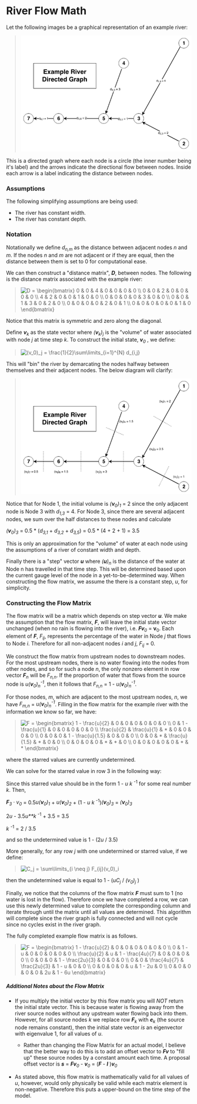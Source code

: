 # River Flow Math

Let the following images be a graphical representation of an example river:
> ![Example River](data/readme_images/example_river.png)

This is a directed graph where each node is a circle (the inner number being it's label) and the arrows indicate
    the directional flow between nodes. Inside each arrow is a label indicating the distance between nodes.

### Assumptions
The following simplifying assumptions are being used:
  * The river has constant width.
  * The river has constant depth.

### Notation
Notationally we define _d<sub>n,m</sub>_ as the distance between adjacent nodes _n_ and _m_. If the nodes 
    _n_ and _m_ are not adjacent or if they are equal, then the distance between them is set to 0 for
    computational ease.

We can then construct a "distance matrix", _**D**_, between nodes. The following is the distance matrix associated with
    the example river:
><img src="https://latex.codecogs.com/png.latex?D&space;=&space;\begin{bmatrix}&space;0&space;&&space;0&space;&&space;4&space;&&space;0&space;&&space;0&space;&&space;0&space;&&space;0&space;\\&space;0&space;&&space;0&space;&&space;2&space;&&space;0&space;&&space;0&space;&&space;0&space;&&space;0&space;\\&space;4&space;&&space;2&space;&&space;0&space;&&space;0&space;&&space;1&space;&&space;0&space;&&space;0&space;\\&space;0&space;&&space;0&space;&&space;0&space;&&space;0&space;&&space;3&space;&&space;0&space;&&space;0&space;\\&space;0&space;&&space;0&space;&&space;1&space;&&space;3&space;&&space;0&space;&&space;2&space;&&space;0&space;\\&space;0&space;&&space;0&space;&&space;0&space;&&space;0&space;&&space;2&space;&&space;0&space;&&space;1&space;\\&space;0&space;&&space;0&space;&&space;0&space;&&space;0&space;&&space;0&space;&&space;1&space;&&space;0&space;\end{bmatrix}" title="D = \begin{bmatrix} 0 & 0 & 4 & 0 & 0 & 0 & 0 \\ 0 & 0 & 2 & 0 & 0 & 0 & 0 \\ 4 & 2 & 0 & 0 & 1 & 0 & 0 \\ 0 & 0 & 0 & 0 & 3 & 0 & 0 \\ 0 & 0 & 1 & 3 & 0 & 2 & 0 \\ 0 & 0 & 0 & 0 & 2 & 0 & 1 \\ 0 & 0 & 0 & 0 & 0 & 1 & 0 \end{bmatrix}" />
Notice that this matrix is symmetric and zero along the diagonal.

Define _**v**<sub>k</sub>_ as the state vector where _(**v**<sub>k</sub>)<sub>j</sub>_ is the "volume" of water associated
    with node _j_ at time step _k_. To construct the initial state, _**v**<sub>0</sub>_ , we define:
><img src="https://latex.codecogs.com/png.latex?(v_0)_j&space;=&space;\frac{1}{2}\sum\limits_{i=1}^{N}&space;d_{i,j}" title="(v_0)_j = \frac{1}{2}\sum\limits_{i=1}^{N} d_{i,j}" />
This will "bin" the river by demarcating the nodes halfway between themselves and their adjacent nodes. The below
    diagram will clarify:
> ![Example River](data/readme_images/example_river_2.png)

Notice that for Node 1, the initial volume is _(**v**<sub>0</sub>)<sub>1</sub>_ = 2 since the only adjacent node is Node 3
    with _d<sub>1,3</sub>_ = 4. For Node 3, since there are several adjacent nodes, we sum over the half distances to
    these nodes and calculate
    
_(**v**<sub>0</sub>)<sub>3</sub>_
    = 0.5 * (_d<sub>3,1</sub>_ + _d<sub>3,2</sub>_ + _d<sub>3,5</sub>_)
    = 0.5 * (4 + 2 + 1)
    = 3.5

This is only an approximation for the "volume" of water at each node using the assumptions of a river of constant
    width and depth.

Finally there is a "step" vector _**u**_ where _(**u**)<sub>n</sub>_ is the distance of the water at Node n has
    travelled in that time step. This will be determined based upon the current gauge level of the node in a
    yet-to-be-determined way. When constructing the flow matrix, we assume the there is a constant
    step, _u_, for simplicity.

### Constructing the Flow Matrix
The flow matrix will be a matrix which depends on step vector _**u**_. We make the assumption that the flow matrix,
    _**F**_, will leave the initial state vector unchanged (when no rain is flowing into the river),
    i.e. _**Fv**<sub>0</sub>_ = **v**<sub>0</sub>. Each element of _**F**_, _F<sub>ij</sub>_, represents the percentage
    of the water in Node _j_ that flows to Node _i_. Therefore for all non-adjacent nodes _i_ and _j_,
    _F<sub>ij</sub>_ = 0.

We construct the flow matrix from upstream nodes to downstream nodes. For the most upstream nodes, there is no water
    flowing into the nodes from other nodes, and so for such a node _n_, the only nonzero element in row vector
    _**F**<sub>n</sub>_ will be _F<sub>n,n</sub>_. If the proportion of water that flows from the source node is 
    _u(**v**<sub>0</sub>)<sub>n</sub><sup>-1</sup>_, then it follows that
    _F<sub>n,n</sub>_ = 1 - _u(**v**<sub>0</sub>)<sub>n</sub><sup>-1</sup>_.

For those nodes, _m_, which are adjacent to the most upstream nodes, _n_, we have
    _F<sub>m,n</sub>_ = _u(**v**<sub>0</sub>)<sub>n</sub><sup>-1</sup>_.
Filling in the flow matrix for the example river with the information we know so far, we have:
><img src="https://latex.codecogs.com/png.latex?F&space;=&space;\begin{bmatrix}&space;1&space;-&space;\frac{u}{2}&space;&&space;0&space;&&space;0&space;&&space;0&space;&&space;0&space;&&space;0&space;&&space;0&space;\\&space;0&space;&&space;1&space;-&space;\frac{u}{1}&space;&&space;0&space;&&space;0&space;&&space;0&space;&&space;0&space;&&space;0&space;\\&space;\frac{u}{2}&space;&&space;\frac{u}{1}&space;&&space;*&space;&&space;0&space;&&space;0&space;&&space;0&space;&&space;0&space;\\&space;0&space;&&space;0&space;&&space;0&space;&&space;1&space;-&space;\frac{u}{1.5}&space;&&space;0&space;&&space;0&space;&&space;0&space;\\&space;0&space;&&space;0&space;&&space;*&space;&&space;\frac{u}{1.5}&space;&&space;*&space;&&space;0&space;&&space;0&space;\\&space;0&space;&&space;0&space;&&space;0&space;&&space;0&space;&&space;*&space;&&space;*&space;&&space;0&space;\\&space;0&space;&&space;0&space;&&space;0&space;&&space;0&space;&&space;0&space;&&space;*&space;&&space;*&space;\end{bmatrix}" title="F = \begin{bmatrix} 1 - \frac{u}{2} & 0 & 0 & 0 & 0 & 0 & 0 \\ 0 & 1 - \frac{u}{1} & 0 & 0 & 0 & 0 & 0 \\ \frac{u}{2} & \frac{u}{1} & * & 0 & 0 & 0 & 0 \\ 0 & 0 & 0 & 1 - \frac{u}{1.5} & 0 & 0 & 0 \\ 0 & 0 & * & \frac{u}{1.5} & * & 0 & 0 \\ 0 & 0 & 0 & 0 & * & * & 0 \\ 0 & 0 & 0 & 0 & 0 & * & * \end{bmatrix}" />
where the starred values are currently undetermined.

We can solve for the starred value in row 3 in the following way:

Since this starred value should be in the form 1 - _u_ _k_ <sup>-1</sup> for some real number _k_. Then,

_**F**<sub>3</sub> &middot; v<sub>0</sub>_
    = 0.5*u(**v**<sub>0</sub>)<sub>1</sub>*
        + *u(**v**<sub>0</sub>)<sub>2</sub>*
        + (1 - _u_ _k_ <sup>-1</sup>)*(**v**<sub>0</sub>)<sub>3</sub>*
    = *(**v**<sub>0</sub>)<sub>3</sub>*

2*u* - 3.5*u**k* <sup>-1</sup> + 3.5 = 3.5

*k* <sup>-1</sup> = 2 / 3.5

and so the undetermined value is 1 - (2*u* / 3.5)

More generally, for any row _j_ with one undetermined or starred value, if we define:
><img src="https://latex.codecogs.com/png.latex?C_j&space;=&space;\sum\limits_{i&space;\neq&space;j}&space;F_{ij}(v_0)_i" title="C_j = \sum\limits_{i \neq j} F_{ij}(v_0)_i" />
then the undetermined value is equal to 1 - (*uC<sub>j</sub>* / *(v<sub>0</sub>)<sub>j</sub>* )

Finally, we notice that the columns of the flow matrix _**F**_ must sum to 1 (no water is lost in the flow). Therefore
    once we have completed a row, we can use this newly determined value to complete the corresponding column and
    iterate through until the matrix until all values are determined. This algorithm will complete since the river
    graph is fully connected and will not cycle since no cycles exist in the river graph.

The fully completed example flow matrix is as follows.
><img src="https://latex.codecogs.com/png.latex?F&space;=&space;\begin{bmatrix}&space;1&space;-&space;\frac{u}{2}&space;&&space;0&space;&&space;0&space;&&space;0&space;&&space;0&space;&&space;0&space;&&space;0&space;\\&space;0&space;&&space;1&space;-&space;u&space;&&space;0&space;&&space;0&space;&&space;0&space;&&space;0&space;&&space;0&space;\\&space;\frac{u}{2}&space;&&space;u&space;&&space;1&space;-&space;\frac{4u}{7}&space;&&space;0&space;&&space;0&space;&&space;0&space;&&space;0&space;\\&space;0&space;&&space;0&space;&&space;0&space;&&space;1&space;-&space;\frac{2u}{3}&space;&&space;0&space;&&space;0&space;&&space;0&space;\\&space;0&space;&&space;0&space;&&space;\frac{4u}{7}&space;&&space;\frac{2u}{3}&space;&&space;1&space;-&space;u&space;&&space;0&space;&&space;0&space;\\&space;0&space;&&space;0&space;&&space;0&space;&&space;0&space;&&space;u&space;&&space;1&space;-&space;2u&space;&&space;0&space;\\&space;0&space;&&space;0&space;&&space;0&space;&&space;0&space;&&space;0&space;&&space;2u&space;&&space;1&space;-&space;6u&space;\end{bmatrix}" title="F = \begin{bmatrix} 1 - \frac{u}{2} & 0 & 0 & 0 & 0 & 0 & 0 \\ 0 & 1 - u & 0 & 0 & 0 & 0 & 0 \\ \frac{u}{2} & u & 1 - \frac{4u}{7} & 0 & 0 & 0 & 0 \\ 0 & 0 & 0 & 1 - \frac{2u}{3} & 0 & 0 & 0 \\ 0 & 0 & \frac{4u}{7} & \frac{2u}{3} & 1 - u & 0 & 0 \\ 0 & 0 & 0 & 0 & u & 1 - 2u & 0 \\ 0 & 0 & 0 & 0 & 0 & 2u & 1 - 6u \end{bmatrix}" />

##### Additional Notes about the Flow Matrix
  * If you multiply the initial vector by this flow matrix you will _NOT_ return the initial state vector.
  This is because water is flowing away from the river source nodes without any upstream water flowing back into them.
  However, for all source nodes _k_ we replace row _**F**<sub>k</sub>_ with _**e**<sub>k</sub>_ (the source node remains
  constant), then the initial state vector _is_ an eigenvector with eigenvalue 1, for all values of _u_.
  
    * Rather than changing the Flow Matrix for an actual model, I believe that the better way to do this is to add
    an offset vector to _**Fv**_ to "fill up" these source nodes by a constant amount each time. A proposal
    offset vector is
    _**s**_ = _**Fv**<sub>0</sub>_ - _**v**<sub>0</sub>_ = (_**F**_ - _**I**_ )_**v**<sub>0</sub>_
  
  * As stated above, this flow matrix is mathematically valid for all values of _u_, however, would only physically
  be valid while each matrix element is non-negative. Therefore this puts a upper-bound on the time step of the model.